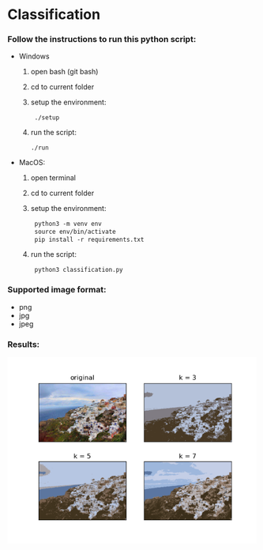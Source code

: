 # Classification

### Follow the instructions to run this python script:
- Windows
  1. open bash (git bash)
  2. cd to current folder
  3. setup the environment:  

          ./setup

  4. run the script:
       
         ./run
   

- MacOS:
  1. open terminal
  2. cd to current folder
  3. setup the environment:
  
          python3 -m venv env
          source env/bin/activate
          pip install -r requirements.txt
  
  4. run the script:
  
          python3 classification.py


### Supported image format:
- png
- jpg
- jpeg       

### Results:

![classification](/result.png)






